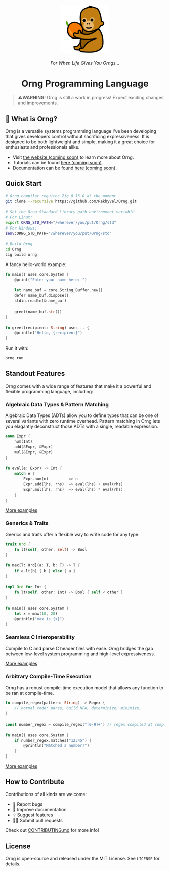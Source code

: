 
<div align="center">
    <a href="#"><img src="docs/budi.png" alt="Budi the Orangutan!" width="30%"></a>
    <h6><em>For When Life Gives You Orngs...</em></h6>
    <h1>Orng Programming Language</h1>
</div>

> **⚠️WARNING**! Orng is still a work in progress! Expect exciting changes and improvements.

## 🍊 What is Orng?

Orng is a versatile systems programming language I've been developing that gives developers control without sacrificing expressiveness. It is designed to be both lightweight and simple, making it a great choice for enthusiasts and professionals alike.

* Visit [the website (coming soon)](http://ornglang.org) to learn more about Orng.
* Tutorials can be found [here (coming soon)](http://ornglang.orng/tutorials).
* Documentation can be found [here (coming soon)](http://ornglang.orng/docs).

## Quick Start
```sh
# Orng compiler requires Zig 0.13.0 at the moment
git clone --recursive https://github.com/Rakhyvel/Orng.git

# Set the Orng Standard Library path environment variable
# For Linux:
export ORNG_STD_PATH="/wherever/you/put/Orng/std"
# For Windows:
$env:ORNG_STD_PATH="/wherever/you/put/Orng/std"

# Build Orng
cd Orng
zig build orng
```

A fancy hello-world example:
```rs
fn main() uses core.System {
    @print("Enter your name here: ")

    let name_buf = core.String_Buffer.new()
    defer name_buf.dispose()
    stdin.readln(&name_buf)

    greet(name_buf.str())
}

fn greet(recipient: String) uses .. {
    @println("Hello, {recipient}")
}
```

Run it with:
```sh
orng run
```

## Standout Features
Orng comes with a wide range of features that make it a powerful and flexible programming language, including:

### Algebraic Data Types & Pattern Matching
Algebraic Data Types (ADTs) allow you to define types that can be one of several variants with zero runtime overhead. Pattern matching in Orng lets you elagantly deconstruct those ADTs with a single, readable expression.

```rs
enum Expr {
    num(Int)
    add(&Expr, &Expr)
    mul(&Expr, &Expr)
}

fn eval(e: Expr) -> Int {
    match e {
        Expr.num(n)         => n
        Expr.add(lhs, rhs)  => eval(lhs) + eval(rhs)
        Expr.mul(lhs, rhs)  => eval(lhs) * eval(rhs)
    }
}
```

[More examples](https://github.com/Rakhyvel/Orng/blob/main/tests/integration/pattern)

### Generics & Traits
Geerics and traits offer a flexible way to write code for any type.

```rs
trait Ord {
    fn lt(self, other: Self) -> Bool
}

fn max[T: Ord](a: T, b: T) -> T {
    if a.lt(b) { b } else { a }
}

impl Ord for Int {
    fn lt(self, other: Int) -> Bool { self < other }
}

fn main() uses core.System {
    let x = max(10, 20)
    @println("max is {x}")
}
```

### Seamless C Interoperability
Compile to C and parse C header files with ease. Orng bridges the gap between low-level system programming and high-level expressiveness.

[More examples](https://github.com/Rakhyvel/Orng/blob/main/tests/integration/build)

### Arbitrary Compile-Time Execution
Orng has a robust compile-time execution model that allows any function to be ran at compile-time.

```rs
fn compile_regex(pattern: String) -> Regex {
    // normal code: parse, build NFA, determinize, minimize…
}

const number_regex = compile_regex("[0-9]+") // regex compiled at compile-time

fn main() uses core.System {
    if number_regex.matches("12345") {
        @println("Matched a number!")
    }
}
```

<!--
### Higher-Kinded Types
Orng supports higher-kinded types, natively.
```rs
fn Vec(const n: Int, const T: Type) -> Type {
    [n]T
}

// Implement add for Vec of any length of any type that also implements Add
impl Add for Vec($n, $T impl Add) {
    const Output: Type = Self

    fn add(self, rhs: Self) -> Self::Output {
        let mut retval: Vec(n, T) = undefiend
        inline for i in 0..n {
            retval[i] = self[i] + rhs[i]
        }
        retval
    }
}

impl Functor for Option($T) {
    fn fmap(self: Option(T), f: T -> $U) -> 
}

test "using + for vecs" {
    let v: Vec(3, Int) = (1, 2, 4)
    let u: Vec(3, Int) = (4, 4, 4)

    let w = u + v

    testing::expect(w == (5, 6, 8))
}
```

### Universal and Existential Quantifiers
The universal quantifier allows you to make assertions about all elements in a product or sum type. This is helpful for generic variadics.
```rs
trait Display {
    fn display(&self, writer: &mut dyn Writer)
}

fn print(const fmt: String, args: (_, ...))
where 
  // all args must be display type
  forall A in @Typeof(args) { A <: Display }
{
    let writer = // ...
    inline for arg in args {
        // Passes type check, since all arg in args implement Display
        arg.>display(writer)
    }
}
```

The existential quantifier is useful for simulating row-polymorphism.
```rs
fn greet(person: (_, ...), out: &mut dyn Writer) 
where
  // There is a field in the product type of `person` called name of type String
  exists T in @typeof(person) { T == (name: String) }
{
    // Passes type check, since there is gauranteed to be a field `name` in person
    Writer::print(out, "Hello, {s}!", person.name)
}
```
-->

[More examples](https://github.com/Rakhyvel/Orng/blob/main/tests/integration/traits)

## How to Contribute

Contributions of all kinds are welcome:
- 🐛 Report bugs
- 📝 Improve documentation
- 💡 Suggest features
- 🧑‍💻 Submit pull requests

Check out [CONTRIBUTING.md](https://github.com/Rakhyvel/Orng/blob/main/CONTRIBUTING.md) for more info!

## License
Orng is open-source and released under the MIT License. See `LICENSE` for details.
